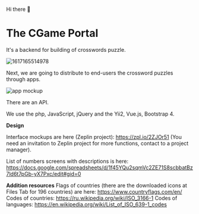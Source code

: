 Hi there :clap:
# The CGame Portal
It's a backend for building of crosswords puzzle.

![1617165514978](https://user-images.githubusercontent.com/42923935/113277899-6c8c7600-930b-11eb-85b0-66e84ea90486.png)

Next, we are going to distribute to end-users the crossword puzzles through apps.

![app mockup](https://user-images.githubusercontent.com/42923935/113244602-8a43e600-92df-11eb-92d5-d4a78c576cc8.png)


There are an API.

We use the php, JavaScript, jQuery and the Yii2, Vue.js, Bootstrap 4.

**Design**

Interface mockups are here (Zeplin project): https://zpl.io/2ZJOr51 
(You need an invitation to Zeplin project for more functions, contact to a project manager).

List of numbers screens with descriptions is here: https://docs.google.com/spreadsheets/d/1f45YQu2sqmVc2ZE71S8scbbatBz7ld6t7pGb-yX7Pxc/edit#gid=0

**Addition resources**
Flags of countries (there are the downloaded icons at Files Tab for 196 countries) are here: https://www.countryflags.com/en/
Codes of countries: https://ru.wikipedia.org/wiki/ISO_3166-1
Codes of languages: https://en.wikipedia.org/wiki/List_of_ISO_639-1_codes
